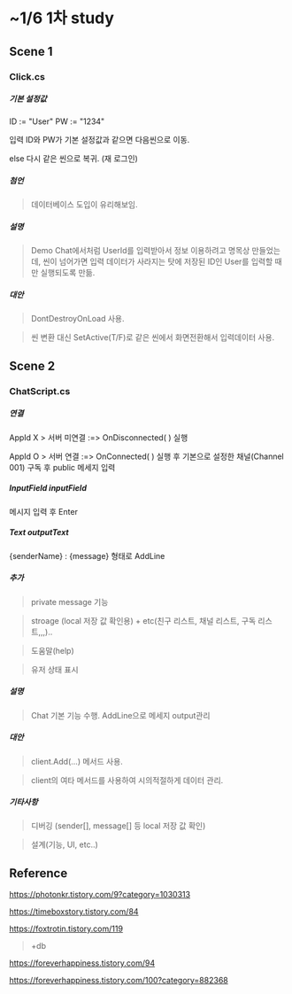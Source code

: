 # ~1/6 1차 study

## Scene 1
### Click.cs
##### 기본 설정값
ID := "User"
PW := "1234"

입력 ID와 PW가 기본 설정값과 같으면 다음씬으로 이동. 

else 다시 같은 씬으로 복귀. (재 로그인)
##### 첨언
> 데이터베이스 도입이 유리해보임.
##### 설명
> Demo Chat에서처럼 UserId를 입력받아서 정보 이용하려고 명목상 만들었는데, 씬이 넘어가면 입력 데이터가 사라지는 탓에
저장된 ID인 User를 입력할 때만 실행되도록 만듦.
##### 대안
> DontDestroyOnLoad 사용.

> 씬 변환 대신 SetActive(T/F)로 같은 씬에서 화면전환해서 입력데이터 사용.


## Scene 2
### ChatScript.cs
##### 연결
AppId X > 
서버 미연결 :=> OnDisconnected( ) 실행

AppId O >
서버 연결 :=> OnConnected( ) 실행 후 기본으로 설정한 채널(Channel 001) 구독 후 public 메세지 입력

##### InputField inputField
메시지 입력 후 Enter

##### Text outputText
{senderName} : {message} 형태로 AddLine

##### 추가
> private message 기능

> stroage (local 저장 값 확인용) + etc(친구 리스트, 채널 리스트, 구독 리스트,,,)..

> 도움말(help)

> 유저 상태 표시
##### 설명
> Chat 기본 기능 수행. AddLine으로 메세지 output관리
##### 대안
> client.Add(...) 메서드 사용.

> client의 여타 메서드를 사용하여 시의적절하게 데이터 관리.


##### 기타사항
> 디버깅 (sender[], message[] 등 local 저장 값 확인)

> 설계(기능, UI, etc..)

## Reference
https://photonkr.tistory.com/9?category=1030313

https://timeboxstory.tistory.com/84

https://foxtrotin.tistory.com/119
> +db

https://foreverhappiness.tistory.com/94

https://foreverhappiness.tistory.com/100?category=882368
